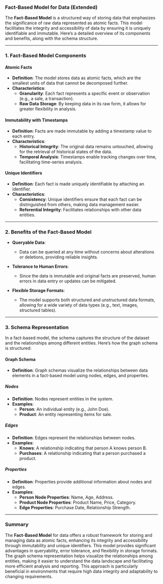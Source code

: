 ### Fact-Based Model for Data (Extended)

The **Fact-Based Model** is a structured way of storing data that emphasizes the significance of raw data represented as atomic facts. This model facilitates the integrity and accessibility of data by ensuring it is uniquely identifiable and immutable. Here’s a detailed overview of its components and benefits, along with the schema structure.

---

### 1. **Fact-Based Model Components**

#### **Atomic Facts**
- **Definition**: The model stores data as atomic facts, which are the smallest units of data that cannot be decomposed further.
- **Characteristics**:
  - **Granularity**: Each fact represents a specific event or observation (e.g., a sale, a transaction).
  - **Raw Data Storage**: By keeping data in its raw form, it allows for greater flexibility in analysis.

#### **Immutability with Timestamps**
- **Definition**: Facts are made immutable by adding a timestamp value to each entry.
- **Characteristics**:
  - **Historical Integrity**: The original data remains untouched, allowing for the retrieval of historical states of the data.
  - **Temporal Analysis**: Timestamps enable tracking changes over time, facilitating time-series analysis.

#### **Unique Identifiers**
- **Definition**: Each fact is made uniquely identifiable by attaching an identifier.
- **Characteristics**:
  - **Consistency**: Unique identifiers ensure that each fact can be distinguished from others, making data management easier.
  - **Referential Integrity**: Facilitates relationships with other data entities.

---

### 2. **Benefits of the Fact-Based Model**

- **Queryable Data**: 
  - Data can be queried at any time without concerns about alterations or deletions, providing reliable insights.
  
- **Tolerance to Human Errors**: 
  - Since the data is immutable and original facts are preserved, human errors in data entry or updates can be mitigated.
  
- **Flexible Storage Formats**: 
  - The model supports both structured and unstructured data formats, allowing for a wide variety of data types (e.g., text, images, structured tables).

---

### 3. **Schema Representation**

In a fact-based model, the schema captures the structure of the dataset and the relationships among different entities. Here’s how the graph schema is structured:

#### **Graph Schema**
- **Definition**: Graph schemas visualize the relationships between data elements in a fact-based model using nodes, edges, and properties.

##### **Nodes**
- **Definition**: Nodes represent entities in the system.
- **Examples**: 
  - **Person**: An individual entity (e.g., John Doe).
  - **Product**: An entity representing items for sale.

##### **Edges**
- **Definition**: Edges represent the relationships between nodes.
- **Examples**: 
  - **Knows**: A relationship indicating that person A knows person B.
  - **Purchases**: A relationship indicating that a person purchased a product.

##### **Properties**
- **Definition**: Properties provide additional information about nodes and edges.
- **Examples**:
  - **Person Node Properties**: Name, Age, Address.
  - **Product Node Properties**: Product Name, Price, Category.
  - **Edge Properties**: Purchase Date, Relationship Strength.

---

### Summary

The **Fact-Based Model** for data offers a robust framework for storing and managing data as atomic facts, enhancing its integrity and accessibility through immutability and unique identifiers. This model provides significant advantages in queryability, error tolerance, and flexibility in storage formats. The graph schema representation helps visualize the relationships among entities, making it easier to understand the data landscape and facilitating more efficient analysis and reporting. This approach is particularly beneficial in environments that require high data integrity and adaptability to changing requirements.
